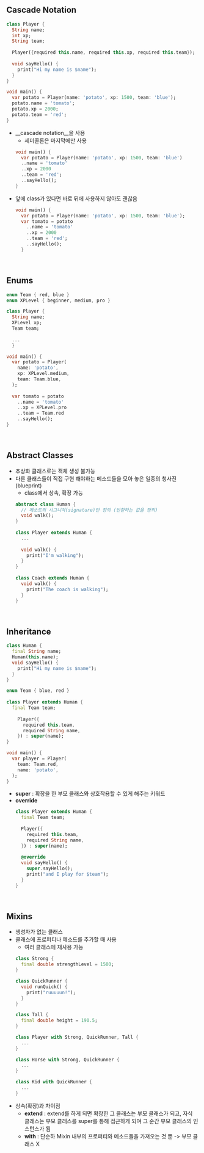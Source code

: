 ## Cascade Notation
```dart
class Player {
  String name;
  int xp;
  String team;
    
  Player({required this.name, required this.xp, required this.team});
    
  void sayHello() {
    print("Hi my name is $name");
  }
}

void main() {
  var potato = Player(name: 'potato', xp: 1500, team: 'blue');
  potato.name = 'tomato';
  potato.xp = 2000;
  potato.team = 'red';
}
```
- __cascade notation__을 사용
  - 세미콜론은 마지막에만 사용
  ```dart
  void main() {
    var potato = Player(name: 'potato', xp: 1500, team: 'blue')
    ..name = 'tomato'
    ..xp = 2000
    ..team = 'red';
    ..sayHello();
  }
  ```
- 앞에 class가 있다면 바로 뒤에 사용하지 않아도 괜찮음
  ```dart
  void main() {
    var potato = Player(name: 'potato', xp: 1500, team: 'blue');
    var tomato = potato
      ..name = 'tomato'
      ..xp = 2000
      ..team = 'red';
      ..sayHello();
    }
  ```
</br>

## Enums
```dart
enum Team { red, blue }
enum XPLevel { beginner, medium, pro }

class Player {
  String name;
  XPLevel xp;
  Team team;
    
  ...
  }

void main() {
  var potato = Player(
    name: 'potato',
    xp: XPLevel.medium,
    team: Team.blue,
  );
    
  var tomato = potato
    ..name = 'tomato'
    ..xp = XPLevel.pro
    ..team = Team.red
    ..sayHello();
}
```
</br>

## Abstract Classes
- 추상화 클래스로는 객체 생성 불가능
- 다른 클래스들이 직접 구현 해야하는 메소드들을 모아 놓은 일종의 청사진(blueprint)
  - class에서 상속, 확장 가능
  ```dart
  abstract class Human {
    // 메소드의 시그니쳐(signature)만 정의 (반환하는 값을 정의)
    void walk();
  }
   
  class Player extends Human {
    ...
    
    void walk() {
      print("I'm walking");
    }
  }
   
  class Coach extends Human {
    void walk() {
      print("The coach is walking");
    }
  }
  ```
  
</br>

## Inheritance
```dart
class Human {
  final String name;
  Human(this.name);
  void sayHello() {
    print("Hi my name is $name");
  }
}

enum Team { blue, red }
 
class Player extends Human {
  final Team team;
    
    Player({
      required this.team,
      required String name,
    }) : super(name);
}

void main() {
  var player = Player(
    team: Team.red,
    name: 'potato',
  );
}
```
- __super__ : 확장을 한 부모 클래스와 상호작용할 수 있게 해주는 키워드
- __override__
  ```dart
  class Player extends Human {
    final Team team;
    
    Player({
      required this.team,
      required String name,
    }) : super(name);
    
    @override
    void sayHello() {
      super.sayHello();
      print("and I play for $team");
    }
  }
  ```
  
</br>

## Mixins
- 생성자가 없는 클래스
- 클래스에 프로퍼티나 메소드를 추가할 때 사용
  - 여러 클래스에 재사용 가능
  ```dart
  class Strong {
    final double strengthLevel = 1500;
  }
  
  class QuickRunner {
    void runQuick() {
      print("ruuuuun!");
    }
  }
  
  class Tall {
    final double height = 190.5;
  }
  
  class Player with Strong, QuickRunner, Tall {
    ...
  }
  
  class Horse with Strong, QuickRunner {
    ...
  }
  
  class Kid with QuickRunner {
    ...
  }
  ```
- 상속(확장)과 차이점
  - __extend__ : extend를 하게 되면 확장한 그 클래스는 부모 클래스가 되고, 자식 클래스는 부모 클래스를 super를 통해 접근하게 되며 그 순간 부모 클래스의 인스턴스가 됨
  - __with__ : 단순하 Mixin 내부의 프로퍼티와 메소드들을 가져오는 것 뿐 -> 부모 클래스 X
